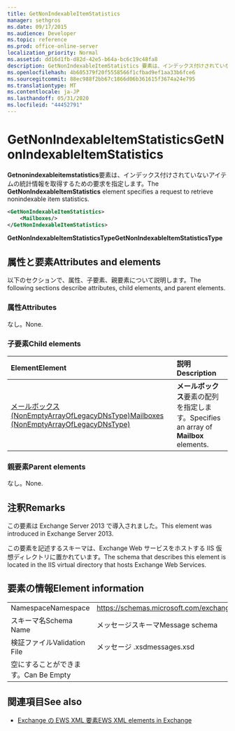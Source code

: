 ```yaml
---
title: GetNonIndexableItemStatistics
manager: sethgros
ms.date: 09/17/2015
ms.audience: Developer
ms.topic: reference
ms.prod: office-online-server
localization_priority: Normal
ms.assetid: dd16d1fb-d82d-42e5-b64a-bc6c19c48fa8
description: GetNonIndexableItemStatistics 要素は、インデックス付けされていないアイテムの統計情報を取得するための要求を指定します。
ms.openlocfilehash: 4b605379f20f5558566f1cfbad9ef1aa33b6fce6
ms.sourcegitcommit: 88ec988f2bb67c1866d06b361615f3674a24e795
ms.translationtype: MT
ms.contentlocale: ja-JP
ms.lasthandoff: 05/31/2020
ms.locfileid: "44452791"
---
```

# <a name="getnonindexableitemstatistics"></a><span data-ttu-id="93c5d-103">GetNonIndexableItemStatistics</span><span class="sxs-lookup"><span data-stu-id="93c5d-103">GetNonIndexableItemStatistics</span></span>

<span data-ttu-id="93c5d-104">**Getnonindexableitemstatistics**要素は、インデックス付けされていないアイテムの統計情報を取得するための要求を指定します。</span><span class="sxs-lookup"><span data-stu-id="93c5d-104">The **GetNonIndexableItemStatistics** element specifies a request to retrieve nonindexable item statistics.</span></span> 
  
```XML
<GetNonIndexableItemStatistics>
    <Mailboxes/>
</GetNonIndexableItemStatistics>
```

 <span data-ttu-id="93c5d-105">**GetNonIndexableItemStatisticsType**</span><span class="sxs-lookup"><span data-stu-id="93c5d-105">**GetNonIndexableItemStatisticsType**</span></span>
## <a name="attributes-and-elements"></a><span data-ttu-id="93c5d-106">属性と要素</span><span class="sxs-lookup"><span data-stu-id="93c5d-106">Attributes and elements</span></span>

<span data-ttu-id="93c5d-107">以下のセクションで、属性、子要素、親要素について説明します。</span><span class="sxs-lookup"><span data-stu-id="93c5d-107">The following sections describe attributes, child elements, and parent elements.</span></span>
  
### <a name="attributes"></a><span data-ttu-id="93c5d-108">属性</span><span class="sxs-lookup"><span data-stu-id="93c5d-108">Attributes</span></span>

<span data-ttu-id="93c5d-109">なし。</span><span class="sxs-lookup"><span data-stu-id="93c5d-109">None.</span></span>
  
### <a name="child-elements"></a><span data-ttu-id="93c5d-110">子要素</span><span class="sxs-lookup"><span data-stu-id="93c5d-110">Child elements</span></span>

|<span data-ttu-id="93c5d-111">**Element**</span><span class="sxs-lookup"><span data-stu-id="93c5d-111">**Element**</span></span>|<span data-ttu-id="93c5d-112">**説明**</span><span class="sxs-lookup"><span data-stu-id="93c5d-112">**Description**</span></span>|
|:-----|:-----|
|[<span data-ttu-id="93c5d-113">メールボックス (NonEmptyArrayOfLegacyDNsType)</span><span class="sxs-lookup"><span data-stu-id="93c5d-113">Mailboxes (NonEmptyArrayOfLegacyDNsType)</span></span>](mailboxes-nonemptyarrayoflegacydnstype.md) <br/> |<span data-ttu-id="93c5d-114">**メールボックス**要素の配列を指定します。</span><span class="sxs-lookup"><span data-stu-id="93c5d-114">Specifies an array of **Mailbox** elements.</span></span>  <br/> |
   
### <a name="parent-elements"></a><span data-ttu-id="93c5d-115">親要素</span><span class="sxs-lookup"><span data-stu-id="93c5d-115">Parent elements</span></span>

<span data-ttu-id="93c5d-116">なし。</span><span class="sxs-lookup"><span data-stu-id="93c5d-116">None.</span></span>
  
## <a name="remarks"></a><span data-ttu-id="93c5d-117">注釈</span><span class="sxs-lookup"><span data-stu-id="93c5d-117">Remarks</span></span>

<span data-ttu-id="93c5d-118">この要素は Exchange Server 2013 で導入されました。</span><span class="sxs-lookup"><span data-stu-id="93c5d-118">This element was introduced in Exchange Server 2013.</span></span>
  
<span data-ttu-id="93c5d-119">この要素を記述するスキーマは、Exchange Web サービスをホストする IIS 仮想ディレクトリに置かれています。</span><span class="sxs-lookup"><span data-stu-id="93c5d-119">The schema that describes this element is located in the IIS virtual directory that hosts Exchange Web Services.</span></span>
  
## <a name="element-information"></a><span data-ttu-id="93c5d-120">要素の情報</span><span class="sxs-lookup"><span data-stu-id="93c5d-120">Element information</span></span>

|||
|:-----|:-----|
|<span data-ttu-id="93c5d-121">Namespace</span><span class="sxs-lookup"><span data-stu-id="93c5d-121">Namespace</span></span>  <br/> |https://schemas.microsoft.com/exchange/services/2006/messages  <br/> |
|<span data-ttu-id="93c5d-122">スキーマ名</span><span class="sxs-lookup"><span data-stu-id="93c5d-122">Schema Name</span></span>  <br/> |<span data-ttu-id="93c5d-123">メッセージスキーマ</span><span class="sxs-lookup"><span data-stu-id="93c5d-123">Message schema</span></span>  <br/> |
|<span data-ttu-id="93c5d-124">検証ファイル</span><span class="sxs-lookup"><span data-stu-id="93c5d-124">Validation File</span></span>  <br/> |<span data-ttu-id="93c5d-125">メッセージ .xsd</span><span class="sxs-lookup"><span data-stu-id="93c5d-125">messages.xsd</span></span>  <br/> |
|<span data-ttu-id="93c5d-126">空にすることができます。</span><span class="sxs-lookup"><span data-stu-id="93c5d-126">Can Be Empty</span></span>  <br/> ||
   
## <a name="see-also"></a><span data-ttu-id="93c5d-127">関連項目</span><span class="sxs-lookup"><span data-stu-id="93c5d-127">See also</span></span>



- [<span data-ttu-id="93c5d-128">Exchange の EWS XML 要素</span><span class="sxs-lookup"><span data-stu-id="93c5d-128">EWS XML elements in Exchange</span></span>](ews-xml-elements-in-exchange.md)

